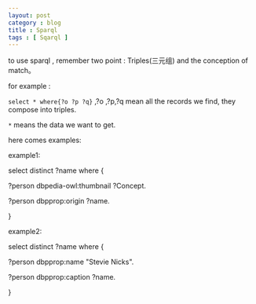 ```yaml
---
layout: post
category : blog
title : Sparql
tags : [ Sqarql ]
---
```





to use sparql , remember two point : Triples(三元组) and the conception of match。

for example : 

`select * where{?o ?p ?q}`  ,?o ,?p,?q mean all the records we find, they compose into triples.

`*` means the data we want to get.

here comes examples:
 
example1:

select distinct ?name where {

?person dbpedia-owl:thumbnail ?Concept.

?person dbpprop:origin ?name.

}


example2:

select distinct ?name where {

?person dbpprop:name "Stevie Nicks".  

?person dbpprop:caption ?name.

}




